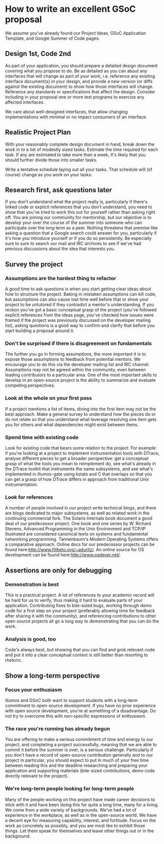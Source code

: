 # How to write an excellent GSoC proposal

We assume you've already found our Project Ideas, GSoC Application Template, and Google Summer of Code pages.

## Design 1st, Code 2nd

As part of your application, you should prepare a detailed design document
covering what you propose to do.  Be as detailed as you can about any
interfaces that will change as part of your work, i.e. reference any existing
interface document(s) in your design, and provide a new version (or diffs
against the existing document) to show how those interfaces will change.
Reference any standards or specifications that affect the design.  Consider
including in your proposal one or more test programs to exercise any affected
interfaces.

We care about well-designed interfaces, that allow changing implementations
with minimal or no impact consumers of an interface.

 
## Realistic Project Plan
 
With your reasonably complete design document in hand, break down the work in
to a list of modestly sized tasks.  Estimate the time required for each task.
If any are estimated to take more than a week, it's likely that you should
further divide those into smaller tasks.

Write a tentative schedule laying out all your tasks.  That schedule will (of course) change as you work on your tasks.

## Research first, ask questions later

If you don't understand what the project really is, particularly if there's
linked code or explicit references that you don't understand, you need to show
that you've tried to work this out for yourself rather than asking right off.
You are joining our community for mentorship, but our objective is to develop
your over the course of the summer into someone who can participate over the
long term as a peer. Nothing threatens that premise like asking a question that
a Google search could answer for you, particularly if it's how you introduce
yourself or if you do so persistently. Be especially sure to sure to search our
mail and IRC archives to see if we've had previous discussions about the idea
that interests you.

## Survey the project

### Assumptions are the hardest thing to refactor

A good time to ask questions is when you start getting clear ideas about how to
structure the project. Baking in mistaken assumptions can kill code, but
assumptions can also cause lost time well before that or show your project to
be untutored if they contradict a mentor's understanding. If you reckon you've
got a basic conceptual grasp of the project (you've followed explicit
references from the ideas page, you've checked how issues were framed if the
project was previously discussed on the developer mailing list), asking
questions is a good way to confirm and clarify that before you start building a
proposal around it.

### Don't be surprised if there is disagreement on fundamentals

The further you go in forming assumptions, the more important it is to expose
those assumptions to feedback from potential mentors. We encourage you to do
this via the developer mailing list and IRC channel. Assumptions may not be
agreed within the community, even between leading contributors to a particular
area. One of the most important skills to develop in an open-source project is
the ability to summarize and evaluate competing perspectives.

### Look at the whole on your first pass

If a project mentions a list of items, diving into the first item may not be
the best approach. Make a general survey to understand how the pieces do or do
not relate so that you understand what leverage resolving one item gets you for
others and what dependencies might exist between items.

### Spend time with existing code

Look for existing code that bears some relation to the project. For example: if
you're looking at a project to implement instrumentation tools with DTrace,
analyse different pieces to get a broader perspective: get a conceptual grasp
of what the tools you mean to reimplement do, see what's already in the DTrace
toolkit that instruments the same subsystems, and see what's implemented in
illumos-gate using kstats and C that overlaps so that you can get a grasp of
how DTrace differs in approach from traditional Unix instrumentation.

### Look for references

A number of people involved in our project write technical blogs, and there are
blogs dedicated to major subsystems, as well as related work in the continuing
commercial fork. The Solaris Internals book document a good deal of our
predecessor project. One book and one series by W. Richard Stevens, Advanced
Programming in the Unix Environment and TCP/IP Illustrated are considered
canonical texts on systems and fundamental networking programming. Tannenbaum's
Modern Operating Systems offers a comparative approach. Online docs for our
predecessor projects can be found here:http://www.filibeto.org/~aduritz/. An
online source for OS development can be found here:http://www.osdever.net/.

## Assertions are only for debugging

### Demonstration is best

This is a practical project. A lot of references to your academic record will
be hard for us to verify, thus making it hard to evaluate parts of your
application. Contributing fixes to bite-sized bugs, working through demo code
for a first step on your project (preferably allowing time for feedback after
sharing it with the community), and referencing contributions to other open
source projects all go a long way to demonstrating that you can do the work.

### Analysis is good, too

Code's always best, but showing that you can find and grok relevant code and
put it into a clear conceptual context is still better than resorting to
rhetoric.

## Show a long-term perspective

### Focus your enthusiasm

illumos and GSoC both want to support students with a long-term commitment to
open-source development. If you have no prior experience with open source
development, you're at something of a disadvantage. Do not try to overcome this
with non-specific expressions of enthusiasm.

### The race you're running has already begun

You are offering to make a serious commitment of time and energy to our
project, and completing a project successfully, meaning that we are able to
commit it before the summer is over, is a serious challenge. Particularly if
you don't have a record of open-source contribution generally and to our
project in particular, you should expect to put in much of your free time
between reading this and the deadline researching and preparing your
application and supporting materials (bite-sized contributions, demo code
directly relevant to the project).

### We're long-term people looking for long-term people

Many of the people working on this project have made career decisions to stick
with it and have been doing this for quite a long time, many for a living. We
come from a wide variety of backgrounds. We've had a lot of experience in the
workplace, as well as in the open-source world. We have a decent eye for
measuring capability, interest, and fortitude. Focus on the work as concretely
as possibly, and you are most like to exhibit those things. Let them speak for
themselves and leave other things out or in the background.
